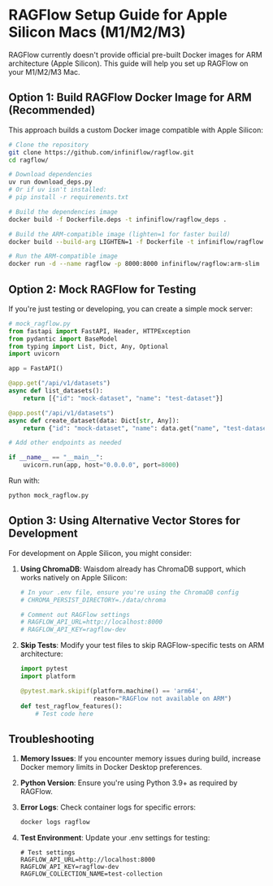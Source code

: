 # RAGFlow Setup Guide for Apple Silicon Macs (M1/M2/M3)

RAGFlow currently doesn't provide official pre-built Docker images for ARM architecture (Apple Silicon). This guide will help you set up RAGFlow on your M1/M2/M3 Mac.

## Option 1: Build RAGFlow Docker Image for ARM (Recommended)

This approach builds a custom Docker image compatible with Apple Silicon:

```bash
# Clone the repository
git clone https://github.com/infiniflow/ragflow.git
cd ragflow/

# Download dependencies
uv run download_deps.py
# Or if uv isn't installed:
# pip install -r requirements.txt

# Build the dependencies image
docker build -f Dockerfile.deps -t infiniflow/ragflow_deps .

# Build the ARM-compatible image (lighten=1 for faster build)
docker build --build-arg LIGHTEN=1 -f Dockerfile -t infiniflow/ragflow:arm-slim .

# Run the ARM-compatible image
docker run -d --name ragflow -p 8000:8000 infiniflow/ragflow:arm-slim
```

## Option 2: Mock RAGFlow for Testing

If you're just testing or developing, you can create a simple mock server:

```python
# mock_ragflow.py
from fastapi import FastAPI, Header, HTTPException
from pydantic import BaseModel
from typing import List, Dict, Any, Optional
import uvicorn

app = FastAPI()

@app.get("/api/v1/datasets")
async def list_datasets():
    return [{"id": "mock-dataset", "name": "test-dataset"}]

@app.post("/api/v1/datasets")
async def create_dataset(data: Dict[str, Any]):
    return {"id": "mock-dataset", "name": data.get("name", "test-dataset")}

# Add other endpoints as needed

if __name__ == "__main__":
    uvicorn.run(app, host="0.0.0.0", port=8000)
```

Run with:
```bash
python mock_ragflow.py
```

## Option 3: Using Alternative Vector Stores for Development

For development on Apple Silicon, you might consider:

1. **Using ChromaDB**: Waisdom already has ChromaDB support, which works natively on Apple Silicon:
   ```bash
   # In your .env file, ensure you're using the ChromaDB config
   # CHROMA_PERSIST_DIRECTORY=./data/chroma

   # Comment out RAGFlow settings
   # RAGFLOW_API_URL=http://localhost:8000
   # RAGFLOW_API_KEY=ragflow-dev
   ```

2. **Skip Tests**: Modify your test files to skip RAGFlow-specific tests on ARM architecture:
   ```python
   import pytest
   import platform

   @pytest.mark.skipif(platform.machine() == 'arm64',
                       reason="RAGFlow not available on ARM")
   def test_ragflow_features():
       # Test code here
   ```

## Troubleshooting

1. **Memory Issues**: If you encounter memory issues during build, increase Docker memory limits in Docker Desktop preferences.

2. **Python Version**: Ensure you're using Python 3.9+ as required by RAGFlow.

3. **Error Logs**: Check container logs for specific errors:
   ```bash
   docker logs ragflow
   ```

4. **Test Environment**: Update your .env settings for testing:
   ```
   # Test settings
   RAGFLOW_API_URL=http://localhost:8000
   RAGFLOW_API_KEY=ragflow-dev
   RAGFLOW_COLLECTION_NAME=test-collection
   ```